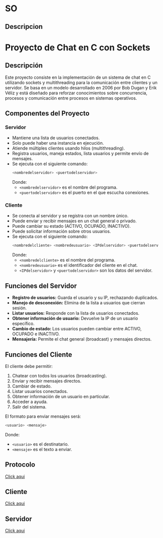 # SO

## Descripcion

# Proyecto de Chat en C con Sockets

## **Descripción**
Este proyecto consiste en la implementación de un sistema de chat en C utilizando sockets y multithreading para la comunicación entre clientes y un servidor. Se basa en un modelo desarrollado en 2006 por Bob Dugan y Erik Véliz y está diseñado para reforzar conocimientos sobre concurrencia, procesos y comunicación entre procesos en sistemas operativos.

## **Componentes del Proyecto**

### **Servidor**
- Mantiene una lista de usuarios conectados.
- Solo puede haber una instancia en ejecución.
- Atiende múltiples clientes usando hilos (multithreading).
- Registra usuarios, maneja estados, lista usuarios y permite envío de mensajes.
- Se ejecuta con el siguiente comando:
  ```bash
  <nombredelservidor> <puertodelservidor>
  ```
  Donde:
  - `<nombredelservidor>` es el nombre del programa.
  - `<puertodelservidor>` es el puerto en el que escucha conexiones.

### **Cliente**
- Se conecta al servidor y se registra con un nombre único.
- Puede enviar y recibir mensajes en un chat general o privado.
- Puede cambiar su estado (ACTIVO, OCUPADO, INACTIVO).
- Puede solicitar información sobre otros usuarios.
- Se ejecuta con el siguiente comando:
  ```bash
  <nombredelcliente> <nombredeusuario> <IPdelservidor> <puertodelservidor>
  ```
  Donde:
  - `<nombredelcliente>` es el nombre del programa.
  - `<nombredeusuario>` es el identificador del cliente en el chat.
  - `<IPdelservidor>` y `<puertodelservidor>` son los datos del servidor.

## **Funciones del Servidor**
- **Registro de usuarios:** Guarda el usuario y su IP, rechazando duplicados.
- **Manejo de desconexión:** Elimina de la lista a usuarios que cierran sesión.
- **Listar usuarios:** Responde con la lista de usuarios conectados.
- **Obtener información de usuario:** Devuelve la IP de un usuario específico.
- **Cambio de estado:** Los usuarios pueden cambiar entre ACTIVO, OCUPADO e INACTIVO.
- **Mensajería:** Permite el chat general (broadcast) y mensajes directos.

## **Funciones del Cliente**
El cliente debe permitir:
1. Chatear con todos los usuarios (broadcasting).
2. Enviar y recibir mensajes directos.
3. Cambiar de estado.
4. Listar usuarios conectados.
5. Obtener información de un usuario en particular.
6. Acceder a ayuda.
7. Salir del sistema.

El formato para enviar mensajes será:
```bash
<usuario> <mensaje>
```
Donde:
- `<usuario>` es el destinatario.
- `<mensaje>` es el texto a enviar.


## Protocolo
[Click aqui](doc/protocolo.md)

## Cliente
[Click aqui]()

## Servidor
[Click aqui]()